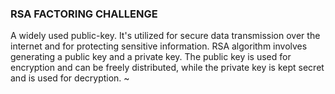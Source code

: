 ### RSA FACTORING CHALLENGE

A widely used public-key. It's utilized for secure data transmission over the internet and for protecting sensitive information.
RSA algorithm involves generating a public key and a private key. The public key is used for encryption and can be freely distributed, while the private key is kept secret and is used for decryption.
~                                                       
